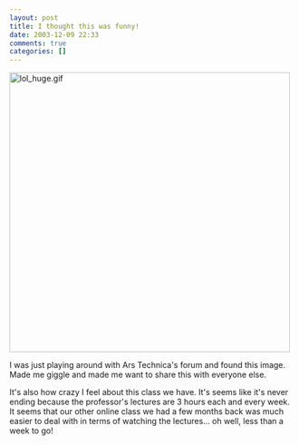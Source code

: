 ```yaml
---
layout: post
title: I thought this was funny!
date: 2003-12-09 22:33
comments: true
categories: []
---
```

<img alt="lol_huge.gif" src="http://peterfilias.com/archives/lol_huge.gif" width="495" height="494" border="0" />

I was just playing around with Ars Technica's forum and found this image. Made me giggle and made me want to share this with everyone else.

It's also how crazy I feel about this class we have. It's seems like it's never ending because the professor's lectures are 3 hours each and every week. It seems that our other online class we had a few months back was much easier to deal with in terms of watching the lectures... oh well, less than a week to go!
